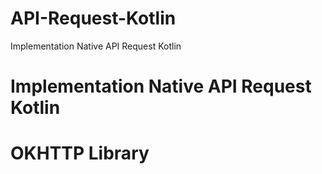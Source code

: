 # API-Request-Kotlin
Implementation Native API Request Kotlin


# Implementation Native API Request Kotlin

# OKHTTP Library
